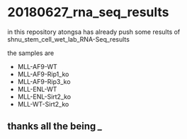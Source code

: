 # 20180627_rna_seq_results

in this repository atongsa has already push some results of shnu_stem_cell_wet_lab_RNA-Seq_results

the samples are

- MLL-AF9-WT
- MLL-AF9-Rip1_ko
- MLL-AF9-Rip3_ko
- MLL-ENL-WT
- MLL-ENL-Sirt2_ko
- MLL-WT-Sirt2_ko

## thanks all the being *_*
